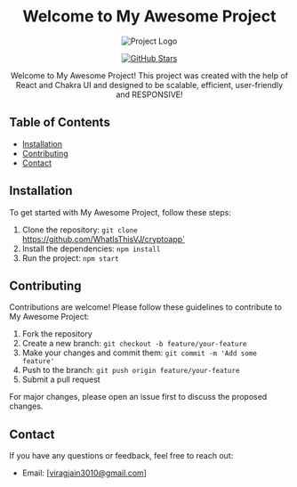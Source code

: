 <h1 align="center">Welcome to My Awesome Project</h1>

<p align="center">
  <img src="https://cryptoapp-logo-url" alt="Project Logo" />
</p>

<p align="center">
  <a href="https://github.com/WhatIsThisVJ/cryptoapp">
    <img src="https://img.shields.io/github/stars/WhatIsThisVJ/cryptoapp?style=social" alt="GitHub Stars" />
  </a>
</p>

<p align="center">
  Welcome to My Awesome Project! This project was created with the help of React and Chakra UI and designed to be scalable, efficient, user-friendly and RESPONSIVE!
</p>

## Table of Contents

- [Installation](#installation)
- [Contributing](#contributing)
- [Contact](#contact)

## Installation

To get started with My Awesome Project, follow these steps:

1. Clone the repository: `git clone `https://github.com/WhatIsThisVJ/cryptoapp`
2. Install the dependencies: `npm install`
3. Run the project: `npm start`

## Contributing

Contributions are welcome! Please follow these guidelines to contribute to My Awesome Project:

1. Fork the repository
2. Create a new branch: `git checkout -b feature/your-feature`
3. Make your changes and commit them: `git commit -m 'Add some feature'`
4. Push to the branch: `git push origin feature/your-feature`
5. Submit a pull request

For major changes, please open an issue first to discuss the proposed changes.

## Contact

If you have any questions or feedback, feel free to reach out:

- Email: [viragjain3010@gmail.com]